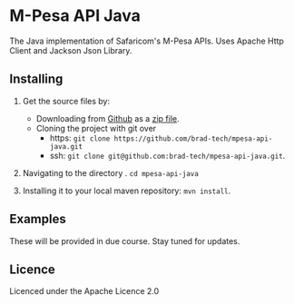 # M-Pesa API Java
The Java implementation of Safaricom's M-Pesa APIs. Uses Apache Http Client and Jackson Json Library.

## Installing
1. Get the source files by:
   - Downloading from [Github](https://github.com/brad-tech/mpesa-api-java) as a [zip file](https://github.com/brad-tech/mpesa-api-java/archive/master.zip).
   - Cloning the project with git over 
     * https: `git clone https://github.com/brad-tech/mpesa-api-java.git`
     * ssh: `git clone git@github.com:brad-tech/mpesa-api-java.git`.
  
2. Navigating to the directory . `cd mpesa-api-java`
3. Installing it to your local maven repository: `mvn install`.

## Examples
These will be provided in due course. Stay tuned for updates.

## Licence
Licenced under the Apache Licence 2.0 
